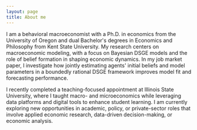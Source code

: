 ```yaml
---
layout: page
title: About me
---
```


I am a behavioral macroeconomist with a Ph.D. in economics from the University of Oregon and dual Bachelor's degrees in Economics and Philosophy from Kent State University. My research centers on macroeconomic modeling, with a focus on Bayesian DSGE models and the role of belief formation in shaping economic dynamics. In my job market paper, I investigate how jointly estimating agents' initial beliefs and model parameters in a boundedly rational DSGE framework improves model fit and forecasting performance.

I recently completed a teaching-focused appointment at Illinois State University, where I taught macro- and microeconomics while leveraging data platforms and digital tools to enhance student learning. I am currently exploring new opportunities in academic, policy, or private-sector roles that involve applied economic research, data-driven decision-making, or economic analysis.

